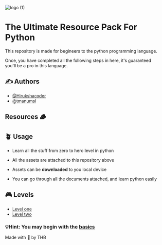 
![logo (1)](https://user-images.githubusercontent.com/97717488/229421085-88d4ca7f-b9ee-4235-94f6-2e0eb3334c17.png)

# The Ultimate Resource Pack For Python


This repository is made for begineers to the python programming
language.

Once, you have completed all the following steps in here, it's
guaranteed you'll be a pro in this language.

## ✍️ Authors

- [@Hirukshacoder](https://www.github.com/hirukshacoder)
- [@tmanumsl](https://github.com/tmanumsl)
## Resources 🪵

## 🪴 Usage 

* Learn all the stuff from zero to hero level in python
* All the assets are attached to this repository above 
* Assets can be <b>downloaded</b> to you local device 

* You can go through all the documents attached, and learn python easily


## 🎮 Levels

* [Level one](https://github.com/Hirukshacoder/pythonroadmap/level_one.md)
* [Level two]()

### 💡Hint: You may begin with the [basics](/basics)

Made with 💖 by THB 
